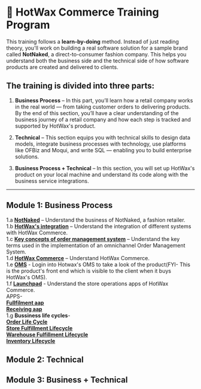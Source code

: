 # 🚀 HotWax Commerce Training Program

This training follows a **learn-by-doing** method. Instead of just reading theory, you'll work on building a real software solution for a sample brand called **NotNaked**, a direct-to-consumer fashion company. This helps you understand both the business side and the technical side of how software products are created and delivered to clients.

## The training is divided into three parts:

1. **Business Process** – In this part, you’ll learn how a retail company works in the real world — from taking customer orders to delivering products.
   By the end of this section, you’ll have a clear understanding of the business journey of a retail company and how each step is tracked and supported by HotWax's product.

2. **Technical** – This section equips you with technical skills to design data models, integrate business processes with technology, use platforms like OFBiz and Moqui, and write SQL — enabling you to build enterprise solutions.

3. **Business Process + Technical** – In this section, you will set up HotWax's product on your local machine and understand its code along with the business service integrations.

---

## Module 1: Business Process

 
1.a **[NotNaked](ubpl/NotNaked/Introduction.md)** – Understand the business of NotNaked, a fashion retailer.  
1.b **[HotWax's integration](https://www.hotwax.co/blog/what-is-omnichannel-fulfillment-how-to-guide-shopify-x-hotwax-x-netsuite)** – Understand the integration of different systems with HotWax Commerce.  
1.c **[Key concepts of order management system](https://www.hotwax.co/blog/key-concepts-omnichannel-order-management)** – Understand the key terms used in the implementation of an omnichannel Order Management System.  
1.d **[HotWax Commerce](https://docs.hotwax.co/documents/learn-hotwax-oms/readme-1)** – Understand HotWax Commerce.  
1.e **[OMS](https://dev-oms.hotwax.io/commerce/control/main)** - Login into Hotwax's OMS to take a look of the product(FYI- This is the product's front end which is visible to the client when it buys HotWax's OMS).  
1.f **[Launchpad](https://docs.hotwax.co/documents/store-operations)** - Understand the store operations apps of HotWax Commerce.  
APPS-  
**[Fullfilment aap](https://docs.hotwax.co/documents/store-operations/orders/fulfillment/ship-orders)**  
**[Receiving aap](https://docs.hotwax.co/documents/store-operations/inventory/receiving/receiving)**  
1.g **Bussiness life cycles**-  
**[Order Life Cycle](https://docs.hotwax.co/documents/learn-hotwax-oms/business-process-models/order-lifecycle)**  
**[Store Fulfillment Lifecycle](https://docs.hotwax.co/documents/learn-hotwax-oms/business-process-models/store-fulfillment-lifecycle)**  
**[Warehouse Fulfillment Lifecycle](https://docs.hotwax.co/documents/learn-hotwax-oms/business-process-models/warehouse-fulfillment-lifecycle)**  
**[Inventory Lifecycle](https://docs.hotwax.co/documents/learn-hotwax-oms/business-process-models/inventory-lifecycle)** 
 


## Module 2: Technical



## Module 3: Business + Technical


